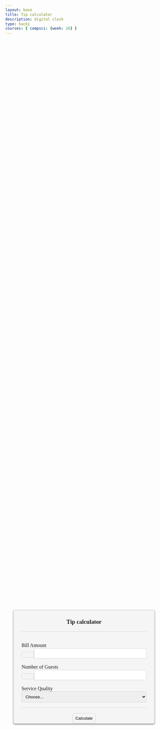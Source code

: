 ```yaml
---
layout: base
title: Tip calculator
description: digital clock
type: hacks
courses: { compsci: {week: 16} }
---
```

<!DOCTYPE html>
<html lang="en">
<head>
    <meta charset="UTF-8">
    <link rel="stylesheet" href="https://cdnjs.cloudflare.com/ajax/libs/font-awesome/6.5.0/css/all.min.css">
    <title>Tip Calculator</title>
</head>
<body>
<div class="container">
<div class="calculator">
<h3 style="text-align: center; font-weight: bold">Tip calculator</h3>
<p style="border-bottom: 2px solid rgba(211, 211, 211, 0.5)"></p>
<br>
<label for="amount">Bill Amount</label>
<br>
<button><i class="fa-solid fa-dollar-sign"></i></button><input id="amount" type="number">
<br>
<br>
<label for="guest">Number of Guests</label>
<br>
<button><i class="fa-solid fa-person"></i></button><input id="guest" type="number">
<br>
<br>
<label for="quality">Service Quality</label>
<br>
<select id="quality">
<option disabled selected value='0'>Choose...</option>
<option value="0.3">30% - Outstanding</option>
<option value="0.2">20% - Good</option>
<option value="0.15">15% - It was ok</option>
<option value="0.1">10% - Bad</option>
<option value="0.05">5% - Terrible</option>
</select>
<div style="text-align: center;">
<p style="border-top: 2px solid rgba(211, 211, 211, 0.5)"></p>
<button onclick="calculate()" style="border-radius: 5px; width: fit-content;">Calculate</button>
</div>
</div>
<div id="tip-amount"></div>
</div>
</body>
</html>

<style>
body{
    height: 100vh;
    font-family: Cambria, Cochin, Georgia, Times, 'Times New Roman', serif;
    background: conic-gradient(at 125%, 50%, #b78cf7, #ff7c94, #ffcf0d, #ff7c94, #b78cf7);
}
.container{
    width: 95%;
    height: 100vh;
    margin: auto;
    display: flex;
    justify-content: center;
    align-items: center;
}

.calculator{
    border: 1px solid lightgray;
    background-color: whitesmoke;
    border-radius: 5px;
    width: 400px;
    margin: auto;
    padding: 0 25px; /*left to right 25 px*/
    font-size: 1rem;
    font-weight: 100;
    box-shadow: 0 2px 4px 0 rgba(0, 0, 0, 0.5);
}

.calculator input{
    box-sizing: border-box;
    width: 90%;
    padding: 8px;
    outline: none;
    border-radius: 5px;
    border: 1px solid lightgray;
    border-top-left-radius: 0;
    border-bottom-left-radius: 0;
}

.calculator button{
    width: 10%;
    padding: 8px;
    outline: none;
    cursor: pointer;
    border: 1px solid lightgray;
    border-radius: 5px;
    border-top-right-radius: 0;
    border-bottom-right-radius: 0;
    background-color: whitesmoke;
}

.calculator button:hover{
    background-color: rgba(0, 0, 0, 0.1);
}

#quality{ /*input box*/
    width: 100%;
    padding: 8px;
    outline: none;
    border-radius: 5px;
    border: 1px solid lightgray;
}

#tip-amount{
    visibility: hidden;
    min-width: 250px;
    margin: auto;
    background-color: limegreen;
    color: white;
    bottom: 30px;
    text-align: center;
    border-radius: 2px;
    padding: 16px;
    position: fixed; /* same place even when scrolling*/
}

#top-amount.show{
    visibility: visible;
    -webkit-animation: fadein 0.5s, fadeout 0.5s 2.5s; /*two animations, first is fade in which lasts 0.5s with other fade out, lasts 0.5s, 2.5s*/
    animation: fadein 0.5s, fadeout 0.5s 2.5s; /*fallback setting*/
}

@-webkit-keyframes fadein{
    from{bottom:0; opacity: 0;}
    to{bottom:30px; opacity: 1;}
}

@keyframes fadein{
    to{bottom:30px; opacity: 1;}
    from{bottom:0; opacity: 0;}
}
@-webkit-keyframes fadeout{
    from{bottom:30px; opacity: 1;}
    to{bottom:0; opacity: 0;}
}

@keyframes fadeout{
    from{bottom:30px; opacity: 1;}
    to{bottom:0; opacity: 0;}
}
@media(max-width:480px){
    .calculator input{
        width: 85%;
    }
    .calculator button{
        width: 15%;
    }
}
@media(max-width:320px){
    .calculator input{
        width: 80%;
    }
}
</style>

<script>
const amount = document.getElementById('amount');
const guests = document.getElementById('guests');
const quality = document.getElementById('quality');
const tipAmount = document.getElementById('tip-amount');

calculate = () =>{
    const tip = ((amount.value * quality.value) / (guests.value)).toFixed(2); //only return 2 decimal places
    amount.value = '';
    guests.value = '';
    quality.value = '';
    if(tip === 'NaN'){
        tipAmount.innerHTMP = 'Tip $0 each';
        showTipAmount();
    }
    else{
        tipAmount.innerHTML = 'Tip $' + tip + ' each';
        showTipAmount();
    }
}

showTipAmount = () =>{
    var x = tipAmount;
    x.className = 'show'; // calling animation
    setTimeout(function(){x.className = x.className.replace('show', '');}, 3000); //replace show with an empty string, lasts 3 secs 3000 ms
}
</script>

